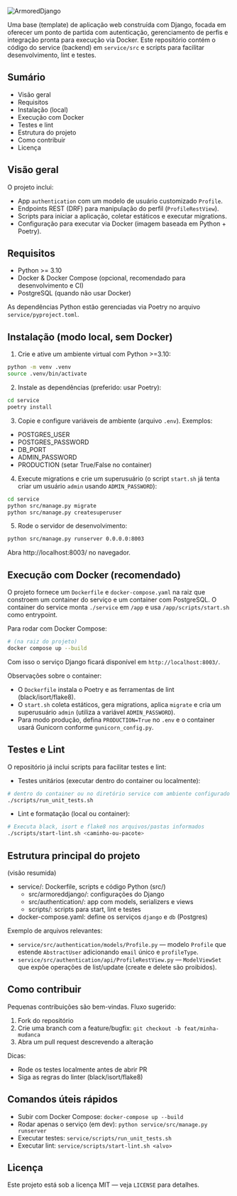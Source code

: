 
![ArmoredDjango](https://portifolio.dinho.dev/media/projetos/Armored_Django_V3.png)

Uma base (template) de aplicação web construída com Django, focada em oferecer
um ponto de partida com autenticação, gerenciamento de perfis e integração
pronta para execução via Docker. Este repositório contém o código do service
(backend) em `service/src` e scripts para facilitar desenvolvimento, lint e
testes.

## Sumário

- Visão geral
- Requisitos
- Instalação (local)
- Execução com Docker
- Testes e lint
- Estrutura do projeto
- Como contribuir
- Licença

## Visão geral

O projeto inclui:

- App `authentication` com um modelo de usuário customizado `Profile`.
- Endpoints REST (DRF) para manipulação do perfil (`ProfileRestView`).
- Scripts para iniciar a aplicação, coletar estáticos e executar migrations.
- Configuração para executar via Docker (imagem baseada em Python + Poetry).

## Requisitos

- Python >= 3.10
- Docker & Docker Compose (opcional, recomendado para desenvolvimento e CI)
- PostgreSQL (quando não usar Docker)

As dependências Python estão gerenciadas via Poetry no arquivo
`service/pyproject.toml`.

## Instalação (modo local, sem Docker)

1. Crie e ative um ambiente virtual com Python >=3.10:

```bash
python -m venv .venv
source .venv/bin/activate
```

2. Instale as dependências (preferido: usar Poetry):

```bash
cd service
poetry install
```

3. Copie e configure variáveis de ambiente (arquivo `.env`). Exemplos:

- POSTGRES_USER
- POSTGRES_PASSWORD
- DB_PORT
- ADMIN_PASSWORD
- PRODUCTION (setar True/False no container)

4. Execute migrations e crie um superusuário (o script `start.sh` já tenta
criar um usuário `admin` usando `ADMIN_PASSWORD`):

```bash
cd service
python src/manage.py migrate
python src/manage.py createsuperuser
```

5. Rode o servidor de desenvolvimento:

```bash
python src/manage.py runserver 0.0.0.0:8003
```

Abra http://localhost:8003/ no navegador.

## Execução com Docker (recomendado)

O projeto fornece um `Dockerfile` e `docker-compose.yaml` na raiz que
constroem um container do serviço e um container com PostgreSQL. O container do
service monta `./service` em `/app` e usa `/app/scripts/start.sh` como entrypoint.

Para rodar com Docker Compose:

```bash
# (na raiz do projeto)
docker compose up --build
```

Com isso o serviço Django ficará disponível em `http://localhost:8003/`.

Observações sobre o container:

- O `Dockerfile` instala o Poetry e as ferramentas de lint (black/isort/flake8).
- O `start.sh` coleta estáticos, gera migrations, aplica `migrate` e cria um
    superusuário `admin` (utiliza a variável `ADMIN_PASSWORD`).
- Para modo produção, defina `PRODUCTION=True` no `.env` e o container usará
    Gunicorn conforme `gunicorn_config.py`.

## Testes e Lint

O repositório já inclui scripts para facilitar testes e lint:

- Testes unitários (executar dentro do container ou localmente):

```bash
# dentro do container ou no diretório service com ambiente configurado
./scripts/run_unit_tests.sh
```

- Lint e formatação (local ou container):

```bash
# Executa black, isort e flake8 nos arquivos/pastas informados
./scripts/start-lint.sh <caminho-ou-pacote>
```

## Estrutura principal do projeto

 (visão resumida)

- service/: Dockerfile, scripts e código Python (src/)
    - src/armoreddjango/: configurações do Django
    - src/authentication/: app com models, serializers e views
    - scripts/: scripts para start, lint e testes
- docker-compose.yaml: define os serviços `django` e `db` (Postgres)

Exemplo de arquivos relevantes:

- `service/src/authentication/models/Profile.py` — modelo `Profile` que
    estende `AbstractUser` adicionando `email` único e `profileType`.
- `service/src/authentication/api/ProfileRestView.py` — `ModelViewSet` que
    expõe operações de list/update (create e delete são proibidos).

## Como contribuir

Pequenas contribuições são bem-vindas. Fluxo sugerido:

1. Fork do repositório
2. Crie uma branch com a feature/bugfix: `git checkout -b feat/minha-mudanca`
3. Abra um pull request descrevendo a alteração

Dicas:

- Rode os testes localmente antes de abrir PR
- Siga as regras do linter (black/isort/flake8)

## Comandos úteis rápidos

- Subir com Docker Compose: `docker-compose up --build`
- Rodar apenas o serviço (em dev): `python service/src/manage.py runserver`
- Executar testes: `service/scripts/run_unit_tests.sh`
- Executar lint: `service/scripts/start-lint.sh <alvo>`

## Licença

Este projeto está sob a licença MIT — veja `LICENSE` para detalhes.
